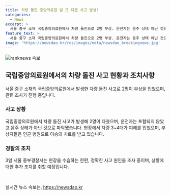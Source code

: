 ```yaml
---
title: 차량 돌진 중앙의료원 앞 또 다른 사고 발생!
categories:
  - News
excerpt: >
  서울 중구 소재 국립중앙의료원에서 차량 돌진으로 2명 부상. 운전자는 음주 상태 아닌 것으로 확인, 부상자는 인근 병원으로 이송돼 치료 중. 사고 원인 조사 중. (150자)
feature_text: >
  서울 중구 소재 국립중앙의료원에서 차량 돌진으로 2명 부상. 운전자는 음주 상태 아닌 것으로 확인, 부상자는 인근 병원으로 이송돼 치료 중. 사고 원인 조사 중. (150자)
image: 'https://newsdao.kr/res/images/meta/newsdao_breakingnews.jpg'
---
```


<p><img src="https://newsdao.kr/res/images/meta/newsdao_breakingnews.jpg" alt="ranknews 속보" /></p>

<h2>국립중앙의료원에서의 차량 돌진 사고 현황과 조치사항</h2>

<p>서울 중구 소재의 국립중앙의료원에서 발생한 차량 돌진 사고로 2명이 부상을 입었으며, 관련 조사가 진행 중입니다.</p>

<h3>사고 상황</h3>

<p>국립중앙의료원에서 차량 돌진 사고가 발생해 2명이 다쳤으며, 운전자는 포함되지 않았고 음주 상태가 아닌 것으로 파악됐습니다. 현장에서 차량 3~4대가 피해를 입었으며, 부상자들은 인근 병원으로 이송돼 치료를 받고 있습니다.</p>

<h3>경찰의 조치</h3>

<p>3일 서울 중부경찰서는 현장을 수습하는 한편, 정확한 사고 원인을 조사 중이며, 상황에 대한 추가 조치를 취할 예정입니다. </p>

<p data-ke-size="size16">&nbsp;</p>
실시간 뉴스 속보는, <a href="https://newsdao.kr" rel="dofollow">https://newsdao.kr</a>


